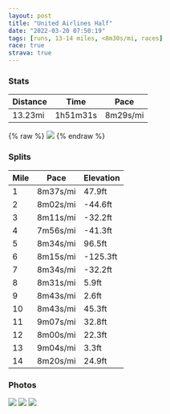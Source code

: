 ```yaml
---
layout: post
title: "United Airlines Half"
date: "2022-03-20 07:50:19"
tags: [runs, 13-14 miles, <8m30s/mi, races]
race: true
strava: true
---
```


### Stats

| Distance | Time | Pace |
|----------|------|------|
|13.23mi|1h51m31s|8m29s/mi|

{% raw %}
<img src='https://maps.googleapis.com/maps/api/staticmap?maptype=roadmap&path=enc:swdwFzenbM{@Yc@w@k@gBGuCT{Bw@kER}BB{@OMwAIgAFmA`@_@ZmF`BmBhAmAvBiAnA_BpDa@j@w@b@g@JyAC{Ap@{AL_Bk@cBaAkAEeA`@uBvC{D`@{@K?k@XaA~@y@~BoAvWqQdWsOb@c@gFnD{JtFYZeLxGmDxCiEpCkDtBsBnBmExBsCX}Aj@iB`EaClBwHdFkCzAeBvAaAb@aD`CeLjGqAxAoBp@wBhBqEdCsDvCaBx@_@|@s@p@}Aj@i@OeAfAiAnCgB`@_Ah@S?Mi@]A{A`B]xB_@x@i@YyAEc@{@_A]sA~@}@bBwA`As@BsAGoDzCgAh@Y?oGhCs@H_Ax@uB^qBv@SSaD|@{@|@_Ad@{GfCmH|DsCbAiQnIsH|CgMhGkCz@mBnAmRdIcKhFaBESGGSd@sDj@eCF{@Rc@nAd@bBAtHu@b@S`DCrAY\WFVJ@h@o@RCAw@x@a@DWOkEa@wAD_D[mAGqATmIOcAMgGBWLId@}HIkBk@gFYoH}@wEqAwCkBgByAs@{CaAoAUeOcHmC_A}E_AqIu@}J_@qB_@eC}@wIiFmHeDaDk@}F[{A@yATyBfAmDvE}BdBgBj@aEh@yJxBcE^gBEyAWs@_@_KsGs@s@eEs@uCGoGs@iDkAi@q@Ou@q@IiCkAeAcAqBkA_NgL}@Y]PWh@m@fBm@vCe@l@q@nCk@~@u@p@Sp@m@h@Ot@iAT[TYnBaA|@@l@P\p@t@?ODBBNaAxCWnAm@h@Ox@k@h@Y~@c@x@Qj@LfBi@tCWh@uAxAEr@W`AGfAs@v@a@fAExARdBEh@iA`EC^UnAa@Di@~Aa@VgArB_@dC}AxDs@H[b@ZAML[iAs@fAo@d@M[mAWk@[yGuAaAa@Y]mAi@k@Ek@Zy@SgAJc@i@_@wAc@w@mACcAkAKu@_@m@Am@mBYsBi@wBeAiB_@c@F[WgAMs@_Bs@Ey@g@Ws@u@k@EyAYg@mC{@Q_BQ_Ab@sD@o@OqAZaAPoCv@gCd@s@bAs@b@u@`@cAl@eDF@{ByCsAW{DlBaBTkBMuBi@kBsAg@sAaBoCwAq@iA}@kB_EiAcBcAk@qBk@yAF]\Wt@JvCg@|Be@dDNbEGnASx@aCvC]lAIdAXpAn@fA~HbE&key=AIzaSyC1MId7bFpkLXNAaYhBSTb8jLyiSqzbDtM&size=800x800&markers=color:yellow|label:S|40.66186,-73.96974&markers=color:green|label:F|40.77270999999997,-73.97653000000003'>
{% endraw %}

### Splits

| Mile | Pace | Elevation |
|------|------|-----------|
|1|8m37s/mi|47.9ft|
|2|8m02s/mi|-44.6ft|
|3|8m11s/mi|-32.2ft|
|4|7m56s/mi|-41.3ft|
|5|8m34s/mi|96.5ft|
|6|8m15s/mi|-125.3ft|
|7|8m34s/mi|-32.2ft|
|8|8m31s/mi|5.9ft|
|9|8m43s/mi|2.6ft|
|10|8m43s/mi|45.3ft|
|11|9m07s/mi|32.8ft|
|12|8m00s/mi|22.3ft|
|13|9m04s/mi|3.3ft|
|14|8m20s/mi|24.9ft|

### Photos
<img src='https://dgtzuqphqg23d.cloudfront.net/B0vRPXnVJQr3o5s37Ll_DzsXTds1dQV9Vtae9oWFfdY-576x768.jpg'>

<img src='https://dgtzuqphqg23d.cloudfront.net/kirSO_WD4cjHd6OibmJOTdoIh3OOowapWoAvdpQi6j8-576x768.jpg'>

<img src='https://dgtzuqphqg23d.cloudfront.net/vxV03Xhm3-ojtNjM2jAEQuHP4TTOeMrPevyGDiUTnKQ-508x768.jpg'>
